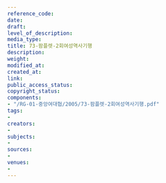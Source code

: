 ```yaml
---
reference_code: 
date: 
draft: 
level_of_description: 
media_type: 
title: 73-팜플렛-2회여성역사기행
description: 
weight: 
modified_at: 
created_at: 
link: 
public_access_status: 
copyright_status: 
components:
- "/RG-01-중앙여대협/2005/73-팜플렛-2회여성역사기행.pdf"
tags:
- 
creators:
- 
subjects:
- 
sources:
- 
venues:
- 
---
```

